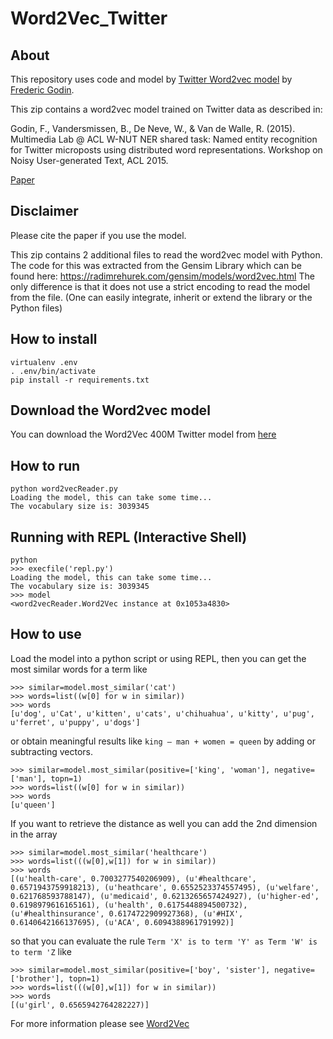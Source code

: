#  Word2Vec_Twitter

## About
This repository uses code and model by
[Twitter Word2vec model](https://www.fredericgodin.com/software/) by [Frederic Godin](https://twitter.com/frederic_godin).

This zip contains a word2vec model trained on Twitter data as described in:

Godin, F., Vandersmissen, B., De Neve, W., & Van de Walle, R. (2015).
Multimedia Lab @ ACL W-NUT NER shared task: Named entity recognition for Twitter microposts using distributed word representations.
Workshop on Noisy User-generated Text, ACL 2015.

[Paper](https://fredericgodin.com/papers/Named%20Entity%20Recognition%20for%20Twitter%20Microposts%20using%20Distributed%20Word%20Representations.pdf)

## Disclaimer
Please cite the paper if you use the model.

This zip contains 2 additional files to read the word2vec model with Python.
The code for this was extracted from the Gensim Library which can be found here: https://radimrehurek.com/gensim/models/word2vec.html
The only difference is that it does not use a strict encoding to read the model from the file.
(One can easily integrate, inherit or extend the library or the Python files)

## How to install
```
virtualenv .env
. .env/bin/activate
pip install -r requirements.txt 
```

## Download the Word2vec model
You can download the Word2Vec 400M Twitter model from [here](https://drive.google.com/file/d/10B7cvx3xN7Ef_FxwIO8sigd1J1Ibe6Lu/view?usp=sharing)

## How to run
```
python word2vecReader.py
Loading the model, this can take some time...
The vocabulary size is: 3039345
```

## Running with REPL (Interactive Shell)
```
python
>>> execfile('repl.py')
Loading the model, this can take some time...
The vocabulary size is: 3039345
>>> model
<word2vecReader.Word2Vec instance at 0x1053a4830>
```

## How to use
Load the model into a python script or using REPL, then you can get the most similar words for a term like
```
>>> similar=model.most_similar('cat')
>>> words=list((w[0] for w in similar))
>>> words
[u'dog', u'Cat', u'kitten', u'cats', u'chihuahua', u'kitty', u'pug', u'ferret', u'puppy', u'dogs']
```

or obtain meaningful results like `king – man + women = queen` by adding or subtracting vectors.

```
>>> similar=model.most_similar(positive=['king', 'woman'], negative=['man'], topn=1)
>>> words=list((w[0] for w in similar))
>>> words
[u'queen']
```

If you want to retrieve the distance as well you can add the 2nd dimension in the array

```
>>> similar=model.most_similar('healthcare')
>>> words=list(((w[0],w[1]) for w in similar))
>>> words
[(u'health-care', 0.7003277540206909), (u'#healthcare', 0.6571943759918213), (u'heathcare', 0.6552523374557495), (u'welfare', 0.621768593788147), (u'medicaid', 0.6213265657424927), (u'higher-ed', 0.6198979616165161), (u'health', 0.6175448894500732), (u'#healthinsurance', 0.6174722909927368), (u'#HIX', 0.6140642166137695), (u'ACA', 0.6094388961791992)]
```

so that you can evaluate the rule `Term 'X' is to term 'Y' as Term 'W' is to term 'Z` like

```
>>> similar=model.most_similar(positive=['boy', 'sister'], negative=['brother'], topn=1)
>>> words=list(((w[0],w[1]) for w in similar))
>>> words
[(u'girl', 0.6565942764282227)]
```

For more information please see [Word2Vec](https://github.com/loretoparisi/word2vec)
```
